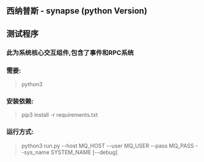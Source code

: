 ## 西纳普斯 - synapse (python Version)
## 测试程序

### 此为系统核心交互组件,包含了事件和RPC系统

### 需要:
> python3

### 安装依赖:
> pip3 install -r requirements.txt

### 运行方式:
> python3 run.py --host MQ_HOST --user MQ_USER --pass MQ_PASS --sys_name SYSTEM_NAME [--debug]